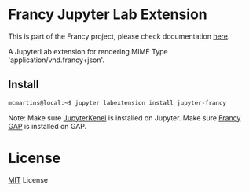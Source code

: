 # Francy Jupyter Lab Extension

This is part of the Francy project, please check documentation [here](https://github.com/gap-packages/francy).

A JupyterLab extension for rendering MIME Type 'application/vnd.francy+json'.

## Install

```bash
mcmartins@local:~$ jupyter labextension install jupyter-francy
```

Note: 
Make sure [JupyterKenel](https://github.com/gap-packages/JupyterKernel) is installed on Jupyter.
Make sure [Francy GAP](/) is installed on GAP.

# License

[MIT](LICENSE) License
